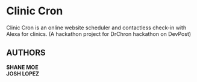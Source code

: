 # Clinic Cron

Clinic Cron is an online website scheduler and contactless check-in with Alexa for clinics.
(A hackathon project for DrChron hackathon on DevPost)

## AUTHORS

**SHANE MOE**  
**JOSH LOPEZ**
